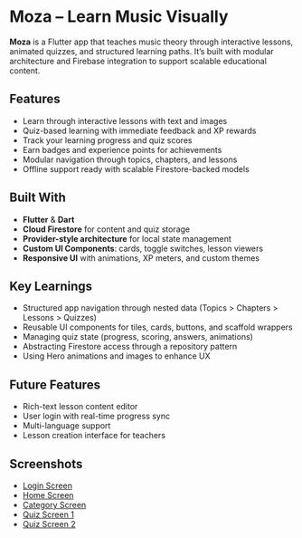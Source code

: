 # Moza – Learn Music Visually

**Moza** is a Flutter app that teaches music theory through interactive lessons, animated quizzes, and structured learning paths. It’s built with modular architecture and Firebase integration to support scalable educational content.

## Features

- Learn through interactive lessons with text and images  
- Quiz-based learning with immediate feedback and XP rewards  
- Track your learning progress and quiz scores  
- Earn badges and experience points for achievements  
- Modular navigation through topics, chapters, and lessons  
- Offline support ready with scalable Firestore-backed models  

## Built With

- **Flutter** & **Dart**  
- **Cloud Firestore** for content and quiz storage  
- **Provider-style architecture** for local state management  
- **Custom UI Components**: cards, toggle switches, lesson viewers  
- **Responsive UI** with animations, XP meters, and custom themes  

## Key Learnings

- Structured app navigation through nested data (Topics > Chapters > Lessons > Quizzes)  
- Reusable UI components for tiles, cards, buttons, and scaffold wrappers  
- Managing quiz state (progress, scoring, answers, animations)  
- Abstracting Firestore access through a repository pattern  
- Using Hero animations and images to enhance UX  

## Future Features

- Rich-text lesson content editor  
- User login with real-time progress sync  
- Multi-language support  
- Lesson creation interface for teachers  

## Screenshots

- [Login Screen](assets/screenshots/sim_1.png)
- [Home Screen](assets/screenshots/sim_2.png)
- [Category Screen](assets/screenshots/sim_3.png)
- [Quiz Screen 1](assets/screenshots/sim_4.png)
- [Quiz Screen 2](assets/screenshots/sim_5.png)
